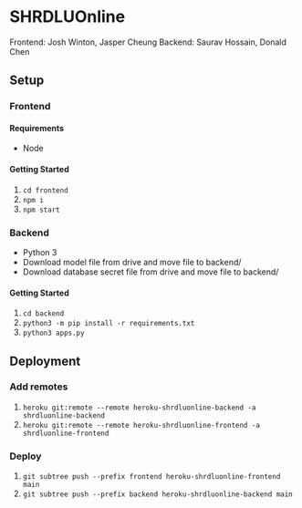# SHRDLUOnline

Frontend:
Josh Winton, Jasper Cheung
Backend:
Saurav Hossain, Donald Chen

## Setup

### Frontend

#### Requirements

- Node

#### Getting Started

1. `cd frontend`
2. `npm i`
3. `npm start`

### Backend

- Python 3
- Download model file from drive and move file to backend/
- Download database secret file from drive and move file to backend/

#### Getting Started

1. `cd backend`
2. `python3 -m pip install -r requirements.txt`
3. `python3 apps.py`

## Deployment

### Add remotes

1. `heroku git:remote --remote heroku-shrdluonline-backend -a shrdluonline-backend`
2. `heroku git:remote --remote heroku-shrdluonline-frontend -a shrdluonline-frontend`

### Deploy

1. `git subtree push --prefix frontend heroku-shrdluonline-frontend main`
2. `git subtree push --prefix backend heroku-shrdluonline-backend main`

